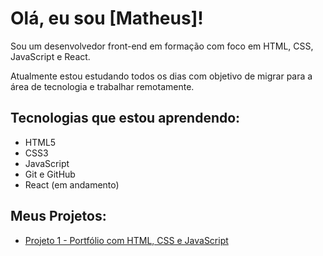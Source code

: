 # Olá, eu sou [Matheus]!

Sou um desenvolvedor front-end em formação com foco em HTML, CSS, JavaScript e React.

Atualmente estou estudando todos os dias com objetivo de migrar para a área de tecnologia e trabalhar remotamente.

## Tecnologias que estou aprendendo:

- HTML5
- CSS3
- JavaScript
- Git e GitHub
- React (em andamento)

## Meus Projetos:

- [Projeto 1 - Portfólio com HTML, CSS e JavaScript](https://matheus-dev-front.github.io/Meus-Projetos/)
